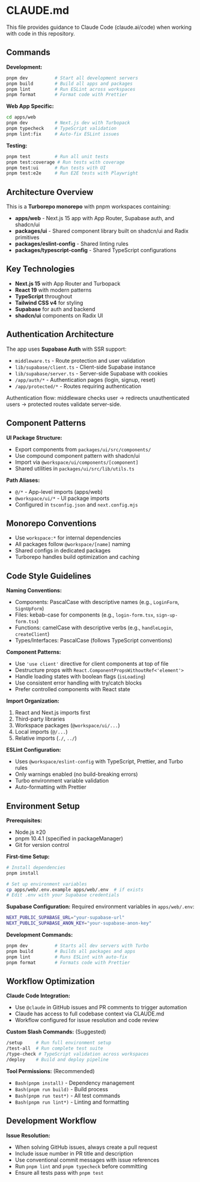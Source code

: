 # CLAUDE.md

This file provides guidance to Claude Code (claude.ai/code) when working with code in this repository.

## Commands

**Development:**
```bash
pnpm dev          # Start all development servers
pnpm build        # Build all apps and packages  
pnpm lint         # Run ESLint across workspaces
pnpm format       # Format code with Prettier
```

**Web App Specific:**
```bash
cd apps/web
pnpm dev          # Next.js dev with Turbopack
pnpm typecheck    # TypeScript validation
pnpm lint:fix     # Auto-fix ESLint issues
```

**Testing:**
```bash
pnpm test         # Run all unit tests
pnpm test:coverage # Run tests with coverage
pnpm test:ui      # Run tests with UI
pnpm test:e2e     # Run E2E tests with Playwright
```

## Architecture Overview

This is a **Turborepo monorepo** with pnpm workspaces containing:

- **apps/web** - Next.js 15 app with App Router, Supabase auth, and shadcn/ui
- **packages/ui** - Shared component library built on shadcn/ui and Radix primitives
- **packages/eslint-config** - Shared linting rules
- **packages/typescript-config** - Shared TypeScript configurations

## Key Technologies

- **Next.js 15** with App Router and Turbopack
- **React 19** with modern patterns
- **TypeScript** throughout
- **Tailwind CSS v4** for styling
- **Supabase** for auth and backend
- **shadcn/ui** components on Radix UI

## Authentication Architecture

The app uses **Supabase Auth** with SSR support:

- `middleware.ts` - Route protection and user validation
- `lib/supabase/client.ts` - Client-side Supabase instance
- `lib/supabase/server.ts` - Server-side Supabase with cookies
- `/app/auth/*` - Authentication pages (login, signup, reset)
- `/app/protected/*` - Routes requiring authentication

Authentication flow: middleware checks user → redirects unauthenticated users → protected routes validate server-side.

## Component Patterns

**UI Package Structure:**
- Export components from `packages/ui/src/components/`
- Use compound component pattern with shadcn/ui
- Import via `@workspace/ui/components/[component]`
- Shared utilities in `packages/ui/src/lib/utils.ts`

**Path Aliases:**
- `@/*` - App-level imports (apps/web)
- `@workspace/ui/*` - UI package imports
- Configured in `tsconfig.json` and `next.config.mjs`

## Monorepo Conventions

- Use `workspace:*` for internal dependencies
- All packages follow `@workspace/[name]` naming
- Shared configs in dedicated packages
- Turborepo handles build optimization and caching

## Code Style Guidelines

**Naming Conventions:**
- Components: PascalCase with descriptive names (e.g., `LoginForm`, `SignUpForm`)
- Files: kebab-case for components (e.g., `login-form.tsx`, `sign-up-form.tsx`)
- Functions: camelCase with descriptive verbs (e.g., `handleLogin`, `createClient`)
- Types/Interfaces: PascalCase (follows TypeScript conventions)

**Component Patterns:**
- Use `'use client'` directive for client components at top of file
- Destructure props with `React.ComponentPropsWithoutRef<'element'>`
- Handle loading states with boolean flags (`isLoading`)
- Use consistent error handling with try/catch blocks
- Prefer controlled components with React state

**Import Organization:**
1. React and Next.js imports first
2. Third-party libraries  
3. Workspace packages (`@workspace/ui/...`)
4. Local imports (`@/...`)
5. Relative imports (`./`, `../`)

**ESLint Configuration:**
- Uses `@workspace/eslint-config` with TypeScript, Prettier, and Turbo rules
- Only warnings enabled (no build-breaking errors)
- Turbo environment variable validation
- Auto-formatting with Prettier

## Environment Setup

**Prerequisites:**
- Node.js ≥20
- pnpm 10.4.1 (specified in packageManager)
- Git for version control

**First-time Setup:**
```bash
# Install dependencies
pnpm install

# Set up environment variables
cp apps/web/.env.example apps/web/.env  # if exists
# Edit .env with your Supabase credentials
```

**Supabase Configuration:**
Required environment variables in `apps/web/.env`:
```bash
NEXT_PUBLIC_SUPABASE_URL="your-supabase-url"
NEXT_PUBLIC_SUPABASE_ANON_KEY="your-supabase-anon-key"
```

**Development Commands:**
```bash
pnpm dev          # Starts all dev servers with Turbo
pnpm build        # Builds all packages and apps
pnpm lint         # Runs ESLint with auto-fix
pnpm format       # Formats code with Prettier
```

## Workflow Optimization

**Claude Code Integration:**
- Use `@claude` in GitHub issues and PR comments to trigger automation
- Claude has access to full codebase context via CLAUDE.md
- Workflow configured for issue resolution and code review

**Custom Slash Commands:** (Suggested)
```bash
/setup     # Run full environment setup
/test-all  # Run complete test suite
/type-check # TypeScript validation across workspaces
/deploy    # Build and deploy pipeline
```

**Tool Permissions:** (Recommended)
- `Bash(pnpm install)` - Dependency management
- `Bash(pnpm run build)` - Build process
- `Bash(pnpm run test*)` - All test commands
- `Bash(pnpm run lint*)` - Linting and formatting

## Development Workflow

**Issue Resolution:**
- When solving GitHub issues, always create a pull request
- Include issue number in PR title and description
- Use conventional commit messages with issue references
- Run `pnpm lint` and `pnpm typecheck` before committing
- Ensure all tests pass with `pnpm test`
